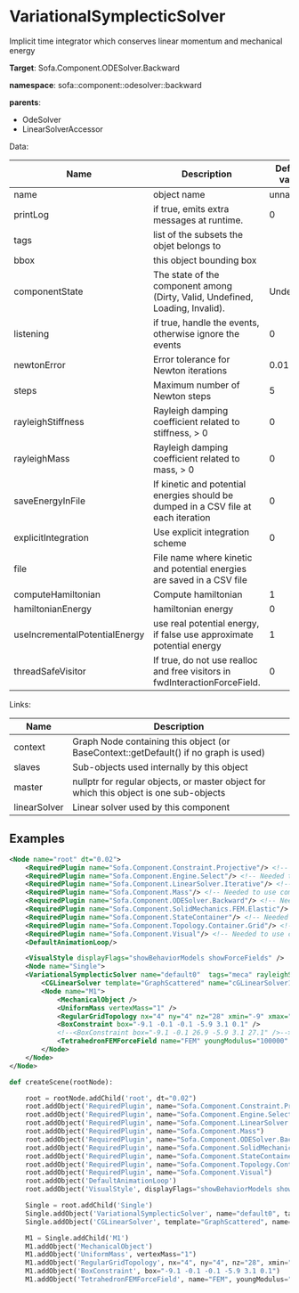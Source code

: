 # VariationalSymplecticSolver

Implicit time integrator which conserves linear momentum and mechanical energy


__Target__: Sofa.Component.ODESolver.Backward

__namespace__: sofa::component::odesolver::backward

__parents__: 
- OdeSolver
- LinearSolverAccessor

Data: 

<table>
<thead>
    <tr>
        <th>Name</th>
        <th>Description</th>
        <th>Default value</th>
    </tr>
</thead>
<tbody>
	<tr>
		<td>name</td>
		<td>
object name
</td>
		<td>unnamed</td>
	</tr>
	<tr>
		<td>printLog</td>
		<td>
if true, emits extra messages at runtime.
</td>
		<td>0</td>
	</tr>
	<tr>
		<td>tags</td>
		<td>
list of the subsets the objet belongs to
</td>
		<td></td>
	</tr>
	<tr>
		<td>bbox</td>
		<td>
this object bounding box
</td>
		<td></td>
	</tr>
	<tr>
		<td>componentState</td>
		<td>
The state of the component among (Dirty, Valid, Undefined, Loading, Invalid).
</td>
		<td>Undefined</td>
	</tr>
	<tr>
		<td>listening</td>
		<td>
if true, handle the events, otherwise ignore the events
</td>
		<td>0</td>
	</tr>
	<tr>
		<td>newtonError</td>
		<td>
Error tolerance for Newton iterations
</td>
		<td>0.01</td>
	</tr>
	<tr>
		<td>steps</td>
		<td>
Maximum number of Newton steps
</td>
		<td>5</td>
	</tr>
	<tr>
		<td>rayleighStiffness</td>
		<td>
Rayleigh damping coefficient related to stiffness, &gt; 0
</td>
		<td>0</td>
	</tr>
	<tr>
		<td>rayleighMass</td>
		<td>
Rayleigh damping coefficient related to mass, &gt; 0
</td>
		<td>0</td>
	</tr>
	<tr>
		<td>saveEnergyInFile</td>
		<td>
If kinetic and potential energies should be dumped in a CSV file at each iteration
</td>
		<td>0</td>
	</tr>
	<tr>
		<td>explicitIntegration</td>
		<td>
Use explicit integration scheme
</td>
		<td>0</td>
	</tr>
	<tr>
		<td>file</td>
		<td>
File name where kinetic and potential energies are saved in a CSV file
</td>
		<td></td>
	</tr>
	<tr>
		<td>computeHamiltonian</td>
		<td>
Compute hamiltonian
</td>
		<td>1</td>
	</tr>
	<tr>
		<td>hamiltonianEnergy</td>
		<td>
hamiltonian energy
</td>
		<td>0</td>
	</tr>
	<tr>
		<td>useIncrementalPotentialEnergy</td>
		<td>
use real potential energy, if false use approximate potential energy
</td>
		<td>1</td>
	</tr>
	<tr>
		<td>threadSafeVisitor</td>
		<td>
If true, do not use realloc and free visitors in fwdInteractionForceField.
</td>
		<td>0</td>
	</tr>

</tbody>
</table>

Links: 

| Name | Description |
| ---- | ----------- |
|context|Graph Node containing this object (or BaseContext::getDefault() if no graph is used)|
|slaves|Sub-objects used internally by this object|
|master|nullptr for regular objects, or master object for which this object is one sub-objects|
|linearSolver|Linear solver used by this component|



## Examples

```xml
<Node name="root" dt="0.02">
    <RequiredPlugin name="Sofa.Component.Constraint.Projective"/> <!-- Needed to use components [FixedProjectiveConstraint] -->
    <RequiredPlugin name="Sofa.Component.Engine.Select"/> <!-- Needed to use components [BoxROI] -->
    <RequiredPlugin name="Sofa.Component.LinearSolver.Iterative"/> <!-- Needed to use components [CGLinearSolver] -->
    <RequiredPlugin name="Sofa.Component.Mass"/> <!-- Needed to use components [UniformMass] -->
    <RequiredPlugin name="Sofa.Component.ODESolver.Backward"/> <!-- Needed to use components [VariationalSymplecticSolver] -->
    <RequiredPlugin name="Sofa.Component.SolidMechanics.FEM.Elastic"/> <!-- Needed to use components [TetrahedronFEMForceField] -->
    <RequiredPlugin name="Sofa.Component.StateContainer"/> <!-- Needed to use components [MechanicalObject] -->
    <RequiredPlugin name="Sofa.Component.Topology.Container.Grid"/> <!-- Needed to use components [RegularGridTopology] -->
    <RequiredPlugin name="Sofa.Component.Visual"/> <!-- Needed to use components [VisualStyle] -->
    <DefaultAnimationLoop/>

    <VisualStyle displayFlags="showBehaviorModels showForceFields" />
    <Node name="Single">
	<VariationalSymplecticSolver name="default0"  tags="meca" rayleighStiffness="0" rayleighMass="0" newtonError="1e-12" steps="4" file="energy.txt" saveEnergyInFile ="true"/>
        <CGLinearSolver template="GraphScattered" name="cGLinearSolver1" iterations="300"  tolerance="1e-09"  threshold="1e-9"/>
        <Node name="M1">
            <MechanicalObject />
            <UniformMass vertexMass="1" />
            <RegularGridTopology nx="4" ny="4" nz="28" xmin="-9" xmax="-6" ymin="0" ymax="3" zmin="0" zmax="27" />
            <BoxConstraint box="-9.1 -0.1 -0.1 -5.9 3.1 0.1" />
            <!--<BoxConstraint box="-9.1 -0.1 26.9 -5.9 3.1 27.1" />-->
            <TetrahedronFEMForceField name="FEM" youngModulus="100000" poissonRatio="0.3" />
        </Node>
    </Node>
</Node>
```
```python
def createScene(rootNode):

	root = rootNode.addChild('root', dt="0.02")
	root.addObject('RequiredPlugin', name="Sofa.Component.Constraint.Projective")
	root.addObject('RequiredPlugin', name="Sofa.Component.Engine.Select")
	root.addObject('RequiredPlugin', name="Sofa.Component.LinearSolver.Iterative")
	root.addObject('RequiredPlugin', name="Sofa.Component.Mass")
	root.addObject('RequiredPlugin', name="Sofa.Component.ODESolver.Backward")
	root.addObject('RequiredPlugin', name="Sofa.Component.SolidMechanics.FEM.Elastic")
	root.addObject('RequiredPlugin', name="Sofa.Component.StateContainer")
	root.addObject('RequiredPlugin', name="Sofa.Component.Topology.Container.Grid")
	root.addObject('RequiredPlugin', name="Sofa.Component.Visual")
	root.addObject('DefaultAnimationLoop')
	root.addObject('VisualStyle', displayFlags="showBehaviorModels showForceFields")

	Single = root.addChild('Single')
	Single.addObject('VariationalSymplecticSolver', name="default0", tags="meca", rayleighStiffness="0", rayleighMass="0", newtonError="1e-12", steps="4", file="energy.txt", saveEnergyInFile="true")
	Single.addObject('CGLinearSolver', template="GraphScattered", name="cGLinearSolver1", iterations="300", tolerance="1e-09", threshold="1e-9")

	M1 = Single.addChild('M1')
	M1.addObject('MechanicalObject')
	M1.addObject('UniformMass', vertexMass="1")
	M1.addObject('RegularGridTopology', nx="4", ny="4", nz="28", xmin="-9", xmax="-6", ymin="0", ymax="3", zmin="0", zmax="27")
	M1.addObject('BoxConstraint', box="-9.1 -0.1 -0.1 -5.9 3.1 0.1")
	M1.addObject('TetrahedronFEMForceField', name="FEM", youngModulus="100000", poissonRatio="0.3")
```
